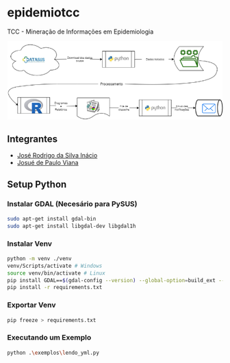 # epidemiotcc
TCC - Mineração de Informações em Epidemiologia

![Diagrama principal](diagramas/fluxograma_principal.png)

## Integrantes
- [José Rodrigo da Silva Inácio](mailto:jose.inacio@estudante.ifb.edu.br)
- [Josué de Paulo Viana](mailto:josue.viana@estudante.ifb.edu.br)


## Setup Python


### Instalar GDAL (Necesário para PySUS)

```bash
sudo apt-get install gdal-bin
sudo apt-get install libgdal-dev libgdal1h
```

### Instalar Venv

```bash
python -m venv ./venv
venv/Scripts/activate # Windows
source venv/bin/activate # Linux
pip install GDAL==$(gdal-config --version) --global-option=build_ext --global-option="-I/usr/include/gdal" 
pip install -r requirements.txt
```

### Exportar Venv

```bash
pip freeze > requirements.txt
```

### Executando um Exemplo

```bash
python .\exemplos\lendo_yml.py
```